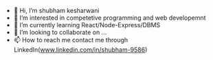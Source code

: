 - 👋 Hi, I’m shubham kesharwani
- 👀 I’m interested in competetive programming and web developemnt
- 🌱 I’m currently learning React/Node-Express/DBMS
- 💞️ I’m looking to collaborate on ...
- 📫 How to reach me contact me through LinkedIn(www.linkedin.com/in/shubham-9586)

<!---
shubham-9586/shubham-9586 is a ✨ special ✨ repository because its `README.md` (this file) appears on your GitHub profile.
You can click the Preview link to take a look at your changes.
--->
